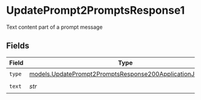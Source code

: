 # UpdatePrompt2PromptsResponse1

Text content part of a prompt message


## Fields

| Field                                                                                                                        | Type                                                                                                                         | Required                                                                                                                     | Description                                                                                                                  |
| ---------------------------------------------------------------------------------------------------------------------------- | ---------------------------------------------------------------------------------------------------------------------------- | ---------------------------------------------------------------------------------------------------------------------------- | ---------------------------------------------------------------------------------------------------------------------------- |
| `type`                                                                                                                       | [models.UpdatePrompt2PromptsResponse200ApplicationJSONType](../models/updateprompt2promptsresponse200applicationjsontype.md) | :heavy_check_mark:                                                                                                           | N/A                                                                                                                          |
| `text`                                                                                                                       | *str*                                                                                                                        | :heavy_check_mark:                                                                                                           | N/A                                                                                                                          |